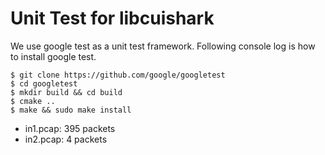 
# Unit Test for libcuishark

We use google test as a unit test framework.
Following console log is how to install google test.

```
$ git clone https://github.com/google/googletest
$ cd googletest
$ mkdir build && cd build
$ cmake ..
$ make && sudo make install
```

- in1.pcap: 395 packets
- in2.pcap: 4 packets

